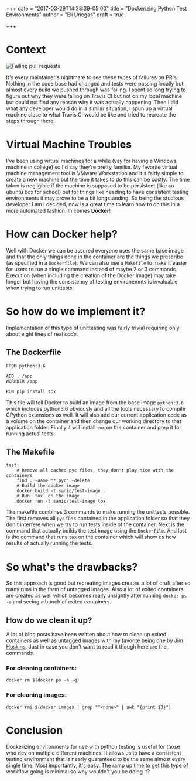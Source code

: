 +++
date = "2017-03-29T14:38:39-05:00"
title = "Dockerizing Python Test Environments"
author = "Eli Uriegas"
draft = true

+++

# Context

![Failing pull requests](/img/failing_pull_requests.png)

It's every maintainer's nightmare to see these types of failures on PR's.
Nothing in the code base had changed and tests were passing locally but almost
every build we pushed through was failing. I spent so long trying to figure
out why they were failing on Travis CI but not on my local machine but could not
find any reason why it was actually happening. Then I did what any developer would
do in a similar situation, I spun up a virtual machine close to what Travis CI
would be like and tried to recreate the steps through there.

# Virtual Machine Troubles

I've been using virtual machines for a while (yay for having a Windows machine in
college) so I'd say they're pretty familiar. My favorite virtual machine
management tool is VMware Workstation and it's fairly simple to create a new machine but
the time it takes to do this can be costly. The time taken is negligible if the machine
is supposed to be persistent (like an ubuntu box for school) but for things like needing
to have consistent testing environments it may prove to be a bit longstanding. So being
the studious developer I am I decided, now is a great time to learn how to do this in a
more automated fashion. In comes **Docker**!

# How can Docker help?

Well with Docker we can be assured everyone uses the same base image and that the only
things done in the container are the things we prescribe (as specified in a `Dockerfile`).
We can also use a `Makefile` to make it easier for users to run a single command instead
of maybe 2 or 3 commands. Execution (when including the creation of the Docker image) may
take longer but having the consistency of testing environemnts is invaluable when
trying to run unittests.

# So how do we implement it?

Implementation of this type of unittesting was fairly trivial requiring only about eight 
lines of real *code*.

## The Dockerfile
```
FROM python:3.6

ADD . /app
WORKDIR /app

RUN pip install tox
```

This file will tell Docker to build an image from the base image `python:3.6` which includes
python3.6 obviously and all the tools necessary to compile CPython extensions as well. It will
also add our current application code as a volume on the container and then change our working
directory to that application folder. Finally it will install `tox` on the container and prep
it for running actual tests.

## The Makefile
```make
test:
    # Remove all cached pyc files, they don't play nice with the containers
    find . -name "*.pyc" -delete
    # Build the docker image
    docker build -t sanic/test-image .
    # Run `tox` on the image
    docker run -t sanic/test-image tox
```

The makefile combines 3 commands to make running the unittests possible. The first removes
all `pyc` files contained in the application folder so that they don't interfere when we try
to run tests inside of the container. Next is the command that actually builds the test
image using the `Dockerfile`. And last is the command that runs `tox` on the container
which will show us how results of actually running the tests.

# So what's the drawbacks?
So this approach is good but recreating images creates a lot of cruft after so many runs in
the form of untagged images. Also a lot of exited containers are created as well which becomes
really unsightly after running `docker ps -a` and seeing a bunch of exited containers.

## How do we clean it up?
A lot of blog posts have been written about how to clean up exited containers as well as
untagged images with my favorite being one by 
[Jim Hoskins](http://jimhoskins.com/2013/07/27/remove-untagged-docker-images.html). Just in
case you don't want to read it though here are the commands.

### For cleaning containers:
```shell
docker rm $(docker ps -a -q)
```

### For cleaning images:
```shell
docker rmi $(docker images | grep "^<none>" | awk "{print $3}")
```

# Conclusion
Dockerizing environments for use with python testing is useful for those who dev on multiple different
machines. It allows us to have a consistent testing environment that is nearly guaranteed to be the
same almost every single time. Most importantly, it's easy. The ramp up time to get this type of
workflow going is minimal so why wouldn't you be doing it?
